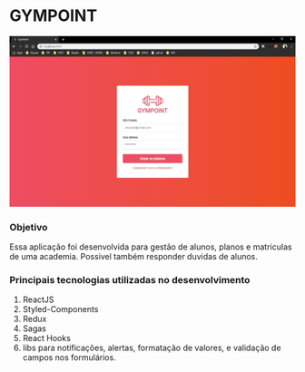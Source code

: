 # GYMPOINT
![login page](https://github.com/patricklongo1/gympoint-web/blob/master/ScreenHunter_825%20Dec.%2018%2015.59.jpg)

### Objetivo
Essa aplicação foi desenvolvida para gestão de alunos, planos e matriculas de uma academia. Possivel também responder duvidas de alunos.

### Principais tecnologias utilizadas no desenvolvimento
1. ReactJS
2. Styled-Components
3. Redux
4. Sagas
5. React Hooks
6. libs para notificações, alertas, formatação de valores, e validação de campos nos formulários.
